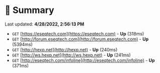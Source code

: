 # 📖 Summary
Last updated: **4/28/2022, 2:56:13 PM**

- `GET` [https://eseqtech.com](https://eseqtech.com) - **Up** (318ms)
- `GET` [http://forum.eseqtech.com](http://forum.eseqtech.com) - **Up** (5394ms)
- `GET` [http://hexp.net](http://hexp.net) - **Up** (240ms)
- `GET` [http://ws.hexp.net](http://ws.hexp.net) - **Up** (241ms)
- `GET` [http://eseqtech.com/infoline](http://eseqtech.com/infoline) - **Up** (371ms)
